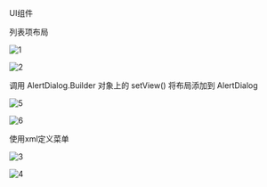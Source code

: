UI组件

列表项布局

![1](1.jpg)

![2](2.jpg)



调用 AlertDialog.Builder 对象上的 setView() 将布局添加到 AlertDialog

![5](5.jpg)

![6](6.jpg)

使用xml定义菜单

![3](3.jpg)

![4](4.jpg)